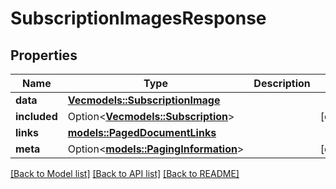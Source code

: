 # SubscriptionImagesResponse

## Properties

Name | Type | Description | Notes
------------ | ------------- | ------------- | -------------
**data** | [**Vec<models::SubscriptionImage>**](SubscriptionImage.md) |  | 
**included** | Option<[**Vec<models::Subscription>**](Subscription.md)> |  | [optional]
**links** | [**models::PagedDocumentLinks**](PagedDocumentLinks.md) |  | 
**meta** | Option<[**models::PagingInformation**](PagingInformation.md)> |  | [optional]

[[Back to Model list]](../README.md#documentation-for-models) [[Back to API list]](../README.md#documentation-for-api-endpoints) [[Back to README]](../README.md)



